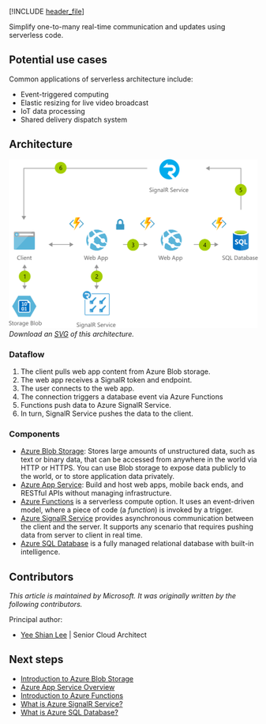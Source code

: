 [!INCLUDE [header_file](../../../includes/sol-idea-header.md)]

Simplify one-to-many real-time communication and updates using serverless code.

## Potential use cases

Common applications of serverless architecture include:

- Event-triggered computing
- Elastic resizing for live video broadcast
- IoT data processing
- Shared delivery dispatch system

## Architecture

![Architecture Diagram](../media/instant-broadcasting-on-serverless-architecture.png)
*Download an [SVG](../media/instant-broadcasting-on-serverless-architecture.svg) of this architecture.*

### Dataflow

1. The client pulls web app content from Azure Blob storage.
1. The web app receives a SignalR token and endpoint.
1. The user connects to the web app.
1. The connection triggers a database event via Azure Functions
1. Functions push data to Azure SignalR Service.
1. In turn, SignalR Service pushes the data to the client.

### Components

- [Azure Blob Storage](https://azure.microsoft.com/services/storage/blobs): Stores large amounts of unstructured data, such as text or binary data, that can be accessed from anywhere in the world via HTTP or HTTPS. You can use Blob storage to expose data publicly to the world, or to store application data privately.
- [Azure App Service](https://azure.microsoft.com/services/app-service): Build and host web apps, mobile back ends, and RESTful APIs without managing infrastructure.
- [Azure Functions](https://azure.microsoft.com/services/functions) is a serverless compute option. It uses an event-driven model, where a piece of code (a *function*) is invoked by a trigger.
- [Azure SignalR Service](https://azure.microsoft.com/services/signalr-service) provides asynchronous communication between the client and the server. It supports any scenario that requires pushing data from server to client in real time.
- [Azure SQL Database](https://azure.microsoft.com/services/sql-database) is a fully managed relational database with built-in intelligence.

## Contributors

*This article is maintained by Microsoft. It was originally written by the following contributors.*

Principal author:

 * [Yee Shian Lee](https://www.linkedin.com/in/yeeshian) | Senior Cloud Architect

## Next steps

- [Introduction to Azure Blob Storage](/azure/storage/blobs/storage-blobs-introduction)
- [Azure App Service Overview](/azure/app-service/app-service-web-overview)
- [Introduction to Azure Functions](/azure/azure-functions/functions-overview)
- [What is Azure SignalR Service?](/azure/azure-signalr/signalr-overview)
- [What is Azure SQL Database?](/azure/azure-sql/database/sql-database-paas-overview)

